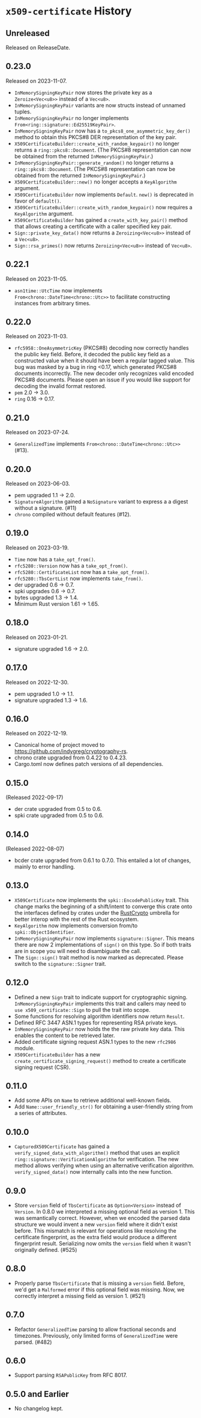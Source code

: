 # `x509-certificate` History

<!-- next-header -->

## Unreleased

Released on ReleaseDate.

## 0.23.0

Released on 2023-11-07.

* `InMemorySigningKeyPair` now stores the private key as a
  `Zeroize<Vec<u8>>` instead of a `Vec<u8>`.
* `InMemorySigningKeyPair` variants are now structs instead of
  unnamed tuples.
* `InMemorySigningKeyPair` no longer implements
  `From<ring::signature::Ed25519KeyPair>`.
* `InMemorySigningKeyPair` now has a `to_pkcs8_one_asymmetric_key_der()` method
  to obtain this PKCS#8 DER representation of the key pair.
* `X509CertificateBuilder::create_with_random_keypair()` no longer returns
  a `ring::pkcs8::Document`. (The PKCS#8 representation can now be obtained
  from the returned `InMemorySigningKeyPair`.)
* `InMemorySigningKeyPair::generate_random()` no longer returns a
  `ring::pkcs8::Document`. (The PKCS#8 representation can now be obtained
  from the returned `InMemorySigningKeyPair`.)
* `X509CertificateBuilder::new()` no longer accepts a `KeyAlgorithm` argument.
* `X509CertificateBuilder` now implements `Default`. `new()` is deprecated
  in favor of `default()`.
* `X509CertificateBuilder::create_with_random_keypair()` now requires a
  `KeyAlgorithm` argument.
* `X509CertificateBuilder` has gained a `create_with_key_pair()` method that
  allows creating a certificate with a caller specified key pair.
* `Sign::private_key_data()` now returns a `Zeroizing<Vec<u8>>` instead of a
  `Vec<u8>`.
* `Sign::rsa_primes()` now returns `Zeroizing<Vec<u8>>` instead of `Vec<u8>`.

## 0.22.1

Released on 2023-11-05.

* `asn1time::UtcTime` now implements `From<chrono::DateTime<chrono::Utc>>`
  to facilitate constructing instances from arbitrary times.

## 0.22.0

Released on 2023-11-03.

* `rfc5958::OneAsymmetricKey` (PKCS#8) decoding now correctly handles the
  public key field. Before, it decoded the public key field as a constructed
  value when it should have been a regular tagged value. This bug was masked
  by a bug in ring <0.17, which generated PKCS#8 documents incorrectly. The
  new decoder only recognizes valid encoded PKCS#8 documents. Please open an
  issue if you would like support for decoding the invalid format restored.
* `pem` 2.0 -> 3.0.
* `ring` 0.16 -> 0.17.

## 0.21.0

Released on 2023-07-24.

* `GeneralizedTime` implements `From<chrono::DateTime<chrono::Utc>>` (#13).

## 0.20.0

Released on 2023-06-03.

* pem upgraded 1.1 -> 2.0.
* ``SignatureAlgorithm`` gained a ``NoSignature`` variant to express a
  a digest without a signature. (#11)
* ``chrono`` compiled without default features (#12).

## 0.19.0

Released on 2023-03-19.

* `Time` now has a `take_opt_from()`.
* `rfc5280::Version` now has a `take_opt_from()`.
* `rfc5280::CertificateList` now has a `take_opt_from()`.
* `rfc5280::TbsCertList` now implements `take_from()`.
* der upgraded 0.6 -> 0.7.
* spki upgrades 0.6 -> 0.7.
* bytes upgraded 1.3 -> 1.4.
* Minimum Rust version 1.61 -> 1.65.

## 0.18.0

Released on 2023-01-21.

* signature upgraded 1.6 -> 2.0.

## 0.17.0

Released on 2022-12-30.

* pem upgraded 1.0 -> 1.1.
* signature upgraded 1.3 -> 1.6.

## 0.16.0

Released on 2022-12-19.

* Canonical home of project moved to https://github.com/indygreg/cryptography-rs.
* chrono crate upgraded from 0.4.22 to 0.4.23.
* Cargo.toml now defines patch versions of all dependencies.

## 0.15.0

(Released 2022-09-17)

* der crate upgraded from 0.5 to 0.6.
* spki crate upgraded from 0.5 to 0.6.

## 0.14.0

(Released 2022-08-07)

* bcder crate upgraded from 0.6.1 to 0.7.0. This entailed a lot of
  changes, mainly to error handling.

## 0.13.0

* `X509Certificate` now implements the `spki::EncodePublicKey` trait.
  This change marks the beginning of a shift/intent to converge this
  crate onto the interfaces defined by crates under the
  [RustCrypto](https://github.com/RustCrypto) umbrella for better
  interop with the rest of the Rust ecosystem.
* `KeyAlgorithm` now implements conversion from/to `spki::ObjectIdentifier`.
* `InMemorySigningKeyPair` now implements `signature::Signer`. This
  means there are now 2 implementations of `sign()` on this type. So
  if both traits are in scope you will need to disambiguate the call.
* The `Sign::sign()` trait method is now marked as deprecated. Please
  switch to the `signature::Signer` trait.

## 0.12.0

* Defined a new `Sign` trait to indicate support for cryptographic
  signing. `InMemorySigningKeyPair` implements this trait and callers
  may need to `use x509_certificate::Sign` to pull the trait into
  scope.
* Some functions for resolving algorithm identifiers now return `Result`.
* Defined RFC 3447 ASN.1 types for representing RSA private keys.
* `InMemorySigningKeyPair` now holds the the raw private key data.
  This enables the content to be retrieved later.
* Added certificate signing request ASN.1 types to the new `rfc2986` module.
* `X509CertificateBuilder` has a new
  `create_certificate_signing_request()` method to create a
  certificate signing request (CSR).

## 0.11.0

* Add some APIs on `Name` to retrieve additional well-known fields.
* Add `Name::user_friendly_str()` for obtaining a user-friendly string
  from a series of attributes.

## 0.10.0

* `CapturedX509Certificate` has gained a
  `verify_signed_data_with_algorithm()` method that uses an explicit
  `ring::signature::VerificationAlgorithm` for verification. The new
  method allows verifying when using an alternative verification
  algorithm. `verify_signed_data()` now internally calls into the new
  function.

## 0.9.0

* Store `version` field of `TbsCertificate` as `Option<Version>`
  instead of `Version`. In 0.8.0 we interpreted a missing optional
  field as version 1. This was semantically correct. However, when we
  encoded the parsed data structure we would invent a new `version`
  field where it didn't exist before. This mismatch is relevant for
  operations like resolving the certificate fingerprint, as the extra
  field would produce a different fingerprint result. Serializing now
  omits the `version` field when it wasn't originally defined. (#525)

## 0.8.0

* Properly parse `TbsCertificate` that is missing a `version` field.
  Before, we\'d get a `Malformed` error if this optional field was
  missing. Now, we correctly interpret a missing field as version 1.
  (#521)

## 0.7.0

* Refactor `GeneralizedTime` parsing to allow fractional seconds and
  timezones. Previously, only limited forms of `GeneralizedTime` were
  parsed. (#482)

## 0.6.0

* Support parsing `RSAPublicKey` from RFC 8017.

## 0.5.0 and Earlier

* No changelog kept.
